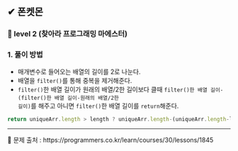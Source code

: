 ## ✔ 폰켓몬
### 🌈 level 2 (찾아라 프로그래밍 마에스터)

### 1. 풀이 방법

- 매개변수로 들어오는 배열의 길이를 2로 나눈다.
- 배열을 <code>filter()</code>를 통해 중복을 제거해준다.
- <code>filter()</code>한 배열 길이가 원래의 배열/2한 길이보다 클때 <code>filter()한 배열 길이-(filter()한 배열 길이-원래의 배열/2한 길이)</code>를 해주고 아니면 <code>filter()</code>한 배열 길이를 <code>return</code>해준다.
```javascript
return uniqueArr.length > length ? uniqueArr.length-(uniqueArr.length-length): uniqueArr.length;
```
<hr>
📌 문제 출처 : https://programmers.co.kr/learn/courses/30/lessons/1845
